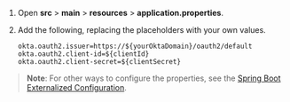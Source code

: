 1. Open **src** > **main** > **resources** > **application.properties**.
1. Add the following, replacing the placeholders with your own values.

   ```properties
   okta.oauth2.issuer=https://${yourOktaDomain}/oauth2/default
   okta.oauth2.client-id=${clientId}
   okta.oauth2.client-secret=${clientSecret}
   ```

> **Note**: For other ways to configure the properties, see the [Spring Boot Externalized Configuration](https://docs.spring.io/spring-boot/docs/current/reference/html/features.html#features.external-config).
